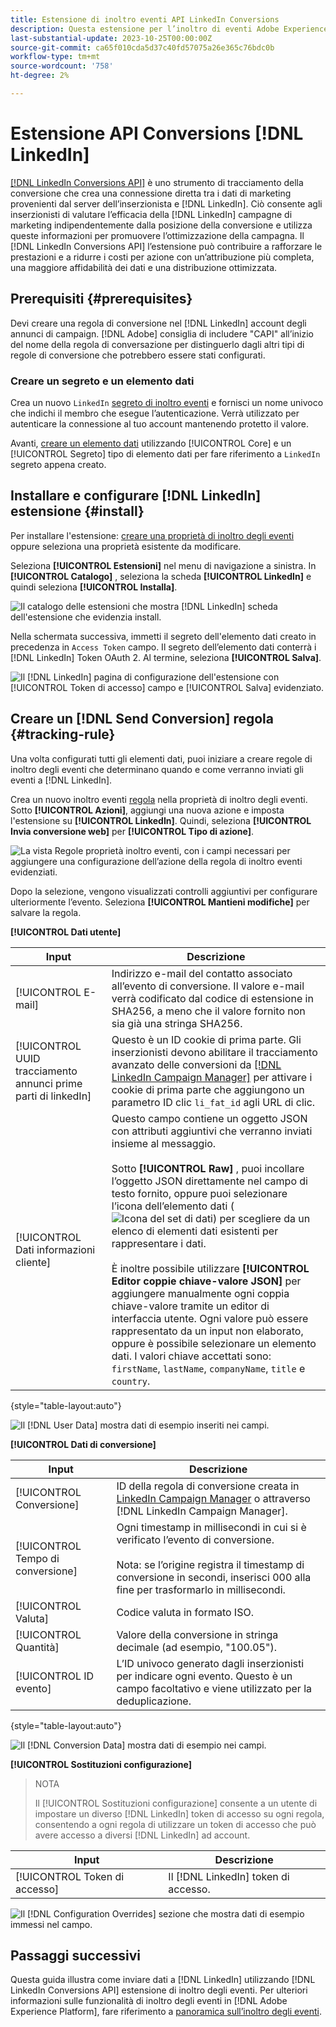 ```yaml
---
title: Estensione di inoltro eventi API LinkedIn Conversions
description: Questa estensione per l’inoltro di eventi Adobe Experience Platform consente di misurare le prestazioni della campagna di marketing LinkedIn.
last-substantial-update: 2023-10-25T00:00:00Z
source-git-commit: ca65f010cda5d37c40fd57075a26e365c76bdc0b
workflow-type: tm+mt
source-wordcount: '758'
ht-degree: 2%

---
```


# Estensione API Conversions [!DNL LinkedIn]

[[!DNL LinkedIn Conversions API]](https://learn.microsoft.com/en-us/linkedin/marketing/integrations/ads-reporting/conversions-api) è uno strumento di tracciamento della conversione che crea una connessione diretta tra i dati di marketing provenienti dal server dell’inserzionista e [!DNL LinkedIn]. Ciò consente agli inserzionisti di valutare l’efficacia della [!DNL LinkedIn] campagne di marketing indipendentemente dalla posizione della conversione e utilizza queste informazioni per promuovere l’ottimizzazione della campagna. Il [!DNL LinkedIn Conversions API] l’estensione può contribuire a rafforzare le prestazioni e a ridurre i costi per azione con un’attribuzione più completa, una maggiore affidabilità dei dati e una distribuzione ottimizzata.

## Prerequisiti {#prerequisites}

Devi creare una regola di conversione nel [!DNL LinkedIn] account degli annunci di campaign. [!DNL Adobe] consiglia di includere &quot;CAPI&quot; all’inizio del nome della regola di conversazione per distinguerlo dagli altri tipi di regole di conversione che potrebbero essere stati configurati.

### Creare un segreto e un elemento dati

Crea un nuovo `LinkedIn` [segreto di inoltro eventi](../../../ui/event-forwarding/secrets.md) e fornisci un nome univoco che indichi il membro che esegue l’autenticazione. Verrà utilizzato per autenticare la connessione al tuo account mantenendo protetto il valore.

Avanti, [creare un elemento dati](../../../ui/managing-resources/data-elements.md#create-a-data-element) utilizzando [!UICONTROL Core] e un [!UICONTROL Segreto] tipo di elemento dati per fare riferimento a `LinkedIn` segreto appena creato.

## Installare e configurare [!DNL LinkedIn] estensione {#install}

Per installare l&#39;estensione: [creare una proprietà di inoltro degli eventi](../../../ui/event-forwarding/overview.md#properties) oppure seleziona una proprietà esistente da modificare.

Seleziona **[!UICONTROL Estensioni]** nel menu di navigazione a sinistra. In **[!UICONTROL Catalogo]** , seleziona la scheda **[!UICONTROL LinkedIn]** e quindi seleziona **[!UICONTROL Installa]**.

![Il catalogo delle estensioni che mostra [!DNL LinkedIn] scheda dell&#39;estensione che evidenzia install.](../../../images/extensions/server/linkedin/install-extension.png)

Nella schermata successiva, immetti il segreto dell&#39;elemento dati creato in precedenza in `Access Token` campo. Il segreto dell’elemento dati conterrà i [!DNL LinkedIn] Token OAuth 2. Al termine, seleziona **[!UICONTROL Salva]**.

![Il [!DNL LinkedIn] pagina di configurazione dell&#39;estensione con [!UICONTROL Token di accesso] campo e [!UICONTROL Salva] evidenziato.](../../../images/extensions/server/linkedin/configure-extension.png)

## Creare un [!DNL Send Conversion] regola {#tracking-rule}

Una volta configurati tutti gli elementi dati, puoi iniziare a creare regole di inoltro degli eventi che determinano quando e come verranno inviati gli eventi a [!DNL LinkedIn].

Crea un nuovo inoltro eventi [regola](../../../ui/managing-resources/rules.md) nella proprietà di inoltro degli eventi. Sotto **[!UICONTROL Azioni]**, aggiungi una nuova azione e imposta l&#39;estensione su **[!UICONTROL LinkedIn]**. Quindi, seleziona **[!UICONTROL Invia conversione web]** per **[!UICONTROL Tipo di azione]**.

![La vista Regole proprietà inoltro eventi, con i campi necessari per aggiungere una configurazione dell’azione della regola di inoltro eventi evidenziati.](../../../images/extensions/server/linkedin/linkedin-event-action.png)

Dopo la selezione, vengono visualizzati controlli aggiuntivi per configurare ulteriormente l’evento. Seleziona **[!UICONTROL Mantieni modifiche]** per salvare la regola.

**[!UICONTROL Dati utente]**

| Input | Descrizione |
| --- | --- |
| [!UICONTROL E-mail] | Indirizzo e-mail del contatto associato all’evento di conversione. Il valore e-mail verrà codificato dal codice di estensione in SHA256, a meno che il valore fornito non sia già una stringa SHA256. |
| [!UICONTROL UUID tracciamento annunci prime parti di linkedIn] | Questo è un ID cookie di prima parte. Gli inserzionisti devono abilitare il tracciamento avanzato delle conversioni da [[!DNL LinkedIn Campaign Manager]](https://www.linkedin.com/help/lms/answer/a423304/enable-first-party-cookies-on-a-linkedin-insight-tag) per attivare i cookie di prima parte che aggiungono un parametro ID clic `li_fat_id` agli URL di clic. |
| [!UICONTROL Dati informazioni cliente] | Questo campo contiene un oggetto JSON con attributi aggiuntivi che verranno inviati insieme al messaggio.<br><br>Sotto **[!UICONTROL Raw]** , puoi incollare l’oggetto JSON direttamente nel campo di testo fornito, oppure puoi selezionare l’icona dell’elemento dati (![Icona del set di dati](../../../images/extensions/server/aws/data-element-icon.png)) per scegliere da un elenco di elementi dati esistenti per rappresentare i dati.<br><br>È inoltre possibile utilizzare **[!UICONTROL Editor coppie chiave-valore JSON]** per aggiungere manualmente ogni coppia chiave-valore tramite un editor di interfaccia utente. Ogni valore può essere rappresentato da un input non elaborato, oppure è possibile selezionare un elemento dati. I valori chiave accettati sono: `firstName`, `lastName`, `companyName`, `title` e `country`. |

{style="table-layout:auto"}

![Il [!DNL User Data] mostra dati di esempio inseriti nei campi.](../../../images/extensions/server/linkedin/configure-extension-user-data.png)

**[!UICONTROL Dati di conversione]**

| Input | Descrizione |
| --- | --- |
| [!UICONTROL Conversione] | ID della regola di conversione creata in [LinkedIn Campaign Manager](https://www.linkedin.com/help/lms/answer/a1657171) o attraverso [!DNL LinkedIn Campaign Manager]. |
| [!UICONTROL Tempo di conversione] | Ogni timestamp in millisecondi in cui si è verificato l’evento di conversione. <br><br> Nota: se l’origine registra il timestamp di conversione in secondi, inserisci 000 alla fine per trasformarlo in millisecondi. |
| [!UICONTROL Valuta] | Codice valuta in formato ISO. |
| [!UICONTROL Quantità] | Valore della conversione in stringa decimale (ad esempio, &quot;100.05&quot;). |
| [!UICONTROL ID evento] | L’ID univoco generato dagli inserzionisti per indicare ogni evento. Questo è un campo facoltativo e viene utilizzato per la deduplicazione. |

{style="table-layout:auto"}

![Il [!DNL Conversion Data] mostra dati di esempio nei campi.](../../../images/extensions/server/linkedin/configure-extension-conversions-data.png)

**[!UICONTROL Sostituzioni configurazione]**

>NOTA
>
>Il [!UICONTROL Sostituzioni configurazione] consente a un utente di impostare un diverso [!DNL LinkedIn] token di accesso su ogni regola, consentendo a ogni regola di utilizzare un token di accesso che può avere accesso a diversi [!DNL LinkedIn] ad account.

| Input | Descrizione |
| --- | --- |
| [!UICONTROL Token di accesso] | Il [!DNL LinkedIn] token di accesso. |

![Il [!DNL Configuration Overrides] sezione che mostra dati di esempio immessi nel campo.](../../../images/extensions/server/linkedin/configure-extension-configuration-override.png)

## Passaggi successivi

Questa guida illustra come inviare dati a [!DNL LinkedIn] utilizzando [!DNL LinkedIn Conversions API] estensione di inoltro degli eventi. Per ulteriori informazioni sulle funzionalità di inoltro degli eventi in [!DNL Adobe Experience Platform], fare riferimento a [panoramica sull’inoltro degli eventi](../../../ui/event-forwarding/overview.md).

